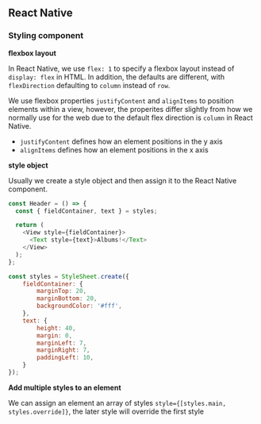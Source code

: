 ## React Native

### Styling component

__flexbox layout__

In React Native, we use `flex: 1` to specify a flexbox layout instead of `display: flex` in HTML. In addition, the defaults are different, with `flexDirection` defaulting to `column` instead of `row`.

We use flexbox properties `justifyContent` and `alignItems` to position elements within a view, however, the properites differ slightly from how we normally use for the web due to the default flex direction is `column` in React Native.

- `justifyContent` defines how an element positions in the y axis
- `alignItems` defines how an element positions in the x axis

__style object__

Usually we create a style object and then assign it to the React Native component.

```js
const Header = () => {
  const { fieldContainer, text } = styles;

  return (
    <View style={fieldContainer}>
      <Text style={text}>Albums!</Text>
    </View>
  );
};

const styles = StyleSheet.create({
    fieldContainer: {
        marginTop: 20,
        marginBottom: 20,
        backgroundColor: '#fff',
    },
    text: {
        height: 40,
        margin: 0,
        marginLeft: 7,
        marginRight: 7,
        paddingLeft: 10,
    }
});
```
__Add multiple styles to an element__

We can assign an element an array of styles `style={[styles.main, styles.override]}`, the later style will override the first style 
